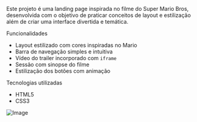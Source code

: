 Este projeto é uma landing page inspirada no filme do Super Mario Bros, desenvolvida com o objetivo de praticar conceitos de layout e estilização além de criar uma interface divertida e temática.

Funcionalidades
-  Layout estilizado com cores inspiradas no Mario  
-  Barra de navegação simples e intuitiva  
-  Vídeo do trailer incorporado com `iframe`  
-  Sessão com sinopse do filme  
-  Estilização dos botões com animação  


Tecnologias utilizadas
- HTML5
- CSS3

![Image](https://github.com/user-attachments/assets/afbb6e69-1882-48c7-89d0-1b0a0299d082)
